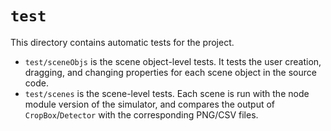 # `test`

This directory contains automatic tests for the project.

- `test/sceneObjs` is the scene object-level tests. It tests the user creation, dragging, and changing properties for each scene object in the source code.
- `test/scenes` is the scene-level tests. Each scene is run with the node module version of the simulator, and compares the output of `CropBox`/`Detector` with the corresponding PNG/CSV files.